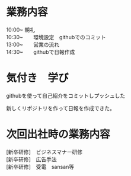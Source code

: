 # 業務内容
10:00~   朝礼  
10:30~　　環境設定　githubでのコミット  
13:00~　　営業の流れ  
14:30~　　githubで日報作成  

# 気付き　学び
githubを使って自己紹介をコミットしプッシュした

新しくリポジトリを作って日報を作成できた。

# 次回出社時の業務内容
[新卒研修]　ビジネスマナー研修  
[新卒研修]　広告手法  
[新卒研修]　受電　sansan等

